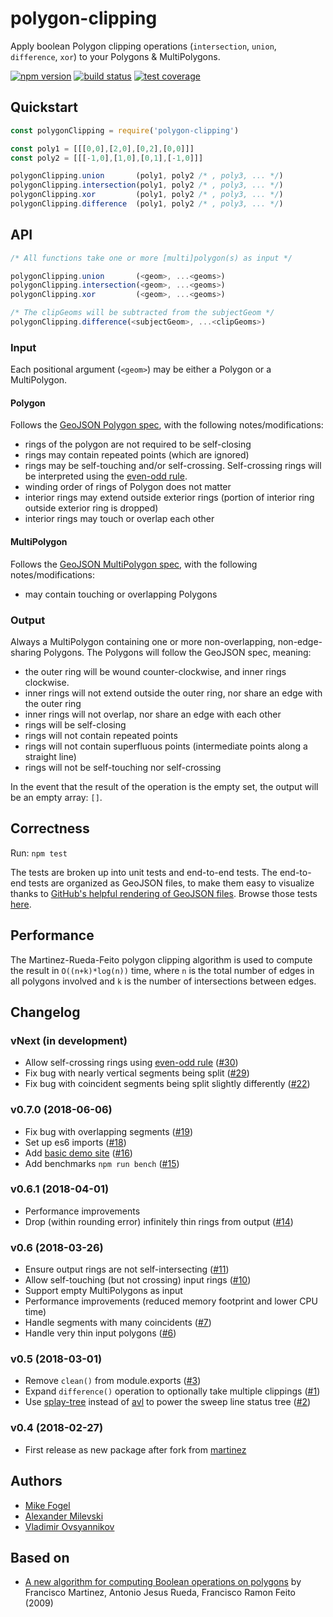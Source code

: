 # polygon-clipping

Apply boolean Polygon clipping operations (`intersection`, `union`, `difference`, `xor`) to your Polygons & MultiPolygons.

[![npm version](https://img.shields.io/npm/v/polygon-clipping.svg)](https://www.npmjs.com/package/polygon-clipping)
[![build status](https://img.shields.io/travis/mfogel/polygon-clipping/master.svg)](https://travis-ci.org/mfogel/polygon-clipping)
[![test coverage](https://img.shields.io/coveralls/mfogel/polygon-clipping/master.svg)](https://coveralls.io/r/mfogel/polygon-clipping)


## Quickstart

```javascript
const polygonClipping = require('polygon-clipping')

const poly1 = [[[0,0],[2,0],[0,2],[0,0]]]
const poly2 = [[[-1,0],[1,0],[0,1],[-1,0]]]

polygonClipping.union       (poly1, poly2 /* , poly3, ... */)
polygonClipping.intersection(poly1, poly2 /* , poly3, ... */)
polygonClipping.xor         (poly1, poly2 /* , poly3, ... */)
polygonClipping.difference  (poly1, poly2 /* , poly3, ... */)
```

## API

```javascript
/* All functions take one or more [multi]polygon(s) as input */

polygonClipping.union       (<geom>, ...<geoms>)
polygonClipping.intersection(<geom>, ...<geoms>)
polygonClipping.xor         (<geom>, ...<geoms>)

/* The clipGeoms will be subtracted from the subjectGeom */
polygonClipping.difference(<subjectGeom>, ...<clipGeoms>)
```

### Input

Each positional argument (`<geom>`) may be either a Polygon or a MultiPolygon.

#### Polygon

Follows the [GeoJSON Polygon spec](https://tools.ietf.org/html/rfc7946#section-3.1.6), with the following notes/modifications:
* rings of the polygon are not required to be self-closing
* rings may contain repeated points (which are ignored)
* rings may be self-touching and/or self-crossing. Self-crossing rings will be interpreted using the [even-odd rule](https://en.wikipedia.org/wiki/Even%E2%80%93odd_rule).
* winding order of rings of Polygon does not matter
* interior rings may extend outside exterior rings (portion of interior ring outside exterior ring is dropped)
* interior rings may touch or overlap each other

#### MultiPolygon

Follows the [GeoJSON MultiPolygon spec](https://tools.ietf.org/html/rfc7946#section-3.1.7), with the following notes/modifications:
* may contain touching or overlapping Polygons

### Output

Always a MultiPolygon containing one or more non-overlapping, non-edge-sharing Polygons. The Polygons will follow the GeoJSON spec, meaning:
* the outer ring will be wound counter-clockwise, and inner rings clockwise.
* inner rings will not extend outside the outer ring, nor share an edge with the outer ring
* inner rings will not overlap, nor share an edge with each other
* rings will be self-closing
* rings will not contain repeated points
* rings will not contain superfluous points (intermediate points along a straight line)
* rings will not be self-touching nor self-crossing

In the event that the result of the operation is the empty set, the output will be an empty array: `[]`.

## Correctness

Run: `npm test`

The tests are broken up into unit tests and end-to-end tests. The end-to-end tests are organized as GeoJSON files, to make them easy to visualize thanks to [GitHub's helpful rendering of GeoJSON files](https://help.github.com/articles/mapping-geojson-files-on-github/). Browse those tests [here](test/end-to-end).

## Performance

The Martinez-Rueda-Feito polygon clipping algorithm is used to compute the result in `O((n+k)*log(n))` time, where `n` is the total number of edges in all polygons involved and `k` is the number of intersections between edges.

## Changelog

### vNext (in development)

 * Allow self-crossing rings using [even-odd rule](https://en.wikipedia.org/wiki/Even%E2%80%93odd_rule) ([#30](https://github.com/mfogel/polygon-clipping/issues/30))
 * Fix bug with nearly vertical segments being split ([#29](https://github.com/mfogel/polygon-clipping/issues/29))
 * Fix bug with coincident segments being split slightly differently ([#22](https://github.com/mfogel/polygon-clipping/issues/22))

### v0.7.0 (2018-06-06)

 * Fix bug with overlapping segments ([#19](https://github.com/mfogel/polygon-clipping/issues/19))
 * Set up es6 imports ([#18](https://github.com/mfogel/polygon-clipping/issues/18))
 * Add [basic demo site](https://polygon-clipping.js.org/) ([#16](https://github.com/mfogel/polygon-clipping/issues/16))
 * Add benchmarks `npm run bench` ([#15](https://github.com/mfogel/polygon-clipping/issues/15))

### v0.6.1 (2018-04-01)

 * Performance improvements
 * Drop (within rounding error) infinitely thin rings from output ([#14](https://github.com/mfogel/polygon-clipping/issues/14))

### v0.6 (2018-03-26)

 * Ensure output rings are not self-intersecting ([#11](https://github.com/mfogel/polygon-clipping/issues/11))
 * Allow self-touching (but not crossing) input rings ([#10](https://github.com/mfogel/polygon-clipping/issues/10))
 * Support empty MultiPolygons as input
 * Performance improvements (reduced memory footprint and lower CPU time)
 * Handle segments with many coincidents ([#7](https://github.com/mfogel/polygon-clipping/issues/7))
 * Handle very thin input polygons ([#6](https://github.com/mfogel/polygon-clipping/issues/6))

### v0.5 (2018-03-01)

 * Remove `clean()` from module.exports ([#3](https://github.com/mfogel/polygon-clipping/issues/3))
 * Expand `difference()` operation to optionally take multiple clippings ([#1](https://github.com/mfogel/polygon-clipping/issues/1))
 * Use [splay-tree](https://github.com/w8r/splay-tree) instead of [avl](https://github.com/w8r/avl) to power the sweep line status tree ([#2](https://github.com/mfogel/polygon-clipping/issues/2))

### v0.4 (2018-02-27)

 * First release as new package after fork from [martinez](https://github.com/w8r/martinez)

## Authors

* [Mike Fogel](https://github.com/mfogel)
* [Alexander Milevski](https://github.com/w8r)
* [Vladimir Ovsyannikov](https://github.com/sh1ng)

## Based on

* [A new algorithm for computing Boolean operations on polygons](paper.pdf) by Francisco Martinez, Antonio Jesus Rueda, Francisco Ramon Feito (2009)
